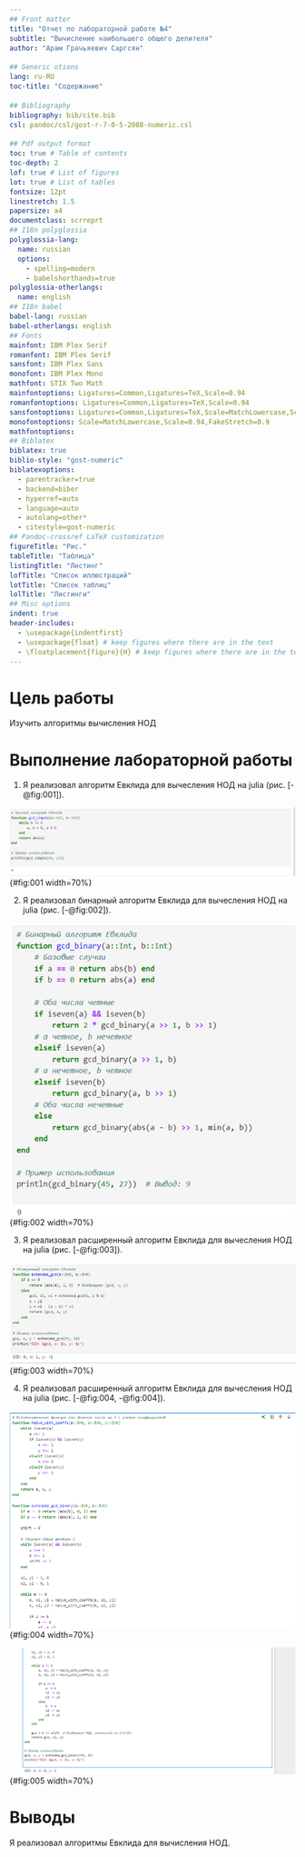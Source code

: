 ```yaml
---
## Front matter
title: "Отчет по лабораторной работе №4"
subtitle: "Вычисление наибольшего общего делителя"
author: "Арам Грачьяевич Саргсян"

## Generic otions
lang: ru-RU
toc-title: "Содержание"

## Bibliography
bibliography: bib/cite.bib
csl: pandoc/csl/gost-r-7-0-5-2008-numeric.csl

## Pdf output format
toc: true # Table of contents
toc-depth: 2
lof: true # List of figures
lot: true # List of tables
fontsize: 12pt
linestretch: 1.5
papersize: a4
documentclass: scrreprt
## I18n polyglossia
polyglossia-lang:
  name: russian
  options:
	- spelling=modern
	- babelshorthands=true
polyglossia-otherlangs:
  name: english
## I18n babel
babel-lang: russian
babel-otherlangs: english
## Fonts
mainfont: IBM Plex Serif
romanfont: IBM Plex Serif
sansfont: IBM Plex Sans
monofont: IBM Plex Mono
mathfont: STIX Two Math
mainfontoptions: Ligatures=Common,Ligatures=TeX,Scale=0.94
romanfontoptions: Ligatures=Common,Ligatures=TeX,Scale=0.94
sansfontoptions: Ligatures=Common,Ligatures=TeX,Scale=MatchLowercase,Scale=0.94
monofontoptions: Scale=MatchLowercase,Scale=0.94,FakeStretch=0.9
mathfontoptions:
## Biblatex
biblatex: true
biblio-style: "gost-numeric"
biblatexoptions:
  - parentracker=true
  - backend=biber
  - hyperref=auto
  - language=auto
  - autolang=other*
  - citestyle=gost-numeric
## Pandoc-crossref LaTeX customization
figureTitle: "Рис."
tableTitle: "Таблица"
listingTitle: "Листинг"
lofTitle: "Список иллюстраций"
lotTitle: "Список таблиц"
lolTitle: "Листинги"
## Misc options
indent: true
header-includes:
  - \usepackage{indentfirst}
  - \usepackage{float} # keep figures where there are in the text
  - \floatplacement{figure}{H} # keep figures where there are in the text
---
```


# Цель работы

Изучить алгоритмы вычисления НОД


# Выполнение лабораторной работы

1. Я реализовал алгоритм Евклида для вычесления НОД на julia (рис. [-@fig:001]).

![Базовый алгоритм Евклида](image/l4_1.png){#fig:001 width=70%}

2. Я реализовал бинарный алгоритм Евклида для вычесления НОД на julia (рис. [-@fig:002]).

![Бинарный алгоритм Евклида](image/l4_2.png){#fig:002 width=70%}

3. Я реализовал расширенный алгоритм Евклида для вычесления НОД на julia (рис. [-@fig:003]).

![Расширенный алгоритм Евклида](image/l4_3.png){#fig:003 width=70%}

4. Я реализовал расширенный алгоритм Евклида для вычесления НОД на julia (рис. [-@fig:004, -@fig:004]).

![Расширенный бинарный алгоритм Евклида](image/l4_4.png){#fig:004 width=70%}

![Расширенный бинарный алгоритм Евклида](image/l4_5.png){#fig:005 width=70%}

# Выводы

Я реализовал алгоритмы Евклида для вычисления НОД.

